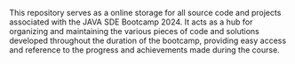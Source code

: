 This repository serves as a online storage for all source code and projects associated with the JAVA SDE Bootcamp 2024. 
It acts as a hub for organizing and maintaining the various pieces of code and solutions developed throughout the duration of the bootcamp, providing easy access and reference to the progress and achievements made during the course.
